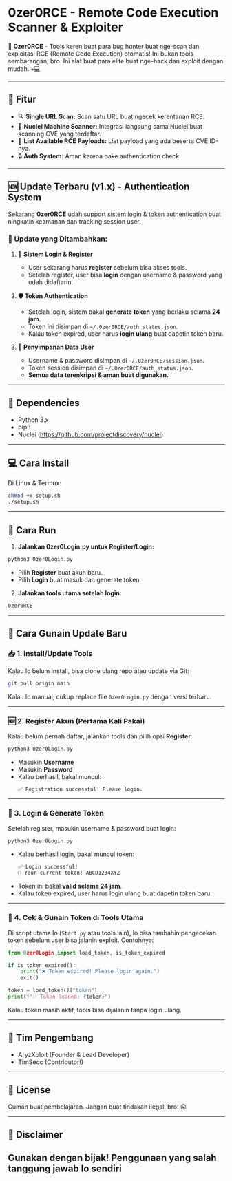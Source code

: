 # 0zer0RCE - Remote Code Execution Scanner & Exploiter

🚀 **0zer0RCE** - Tools keren buat para bug hunter buat nge-scan dan exploitasi RCE (Remote Code Execution) otomatis! Ini bukan tools sembarangan, bro. Ini alat buat para elite buat nge-hack dan exploit dengan mudah. 💀💻

---

## 📌 Fitur
- 🔍 **Single URL Scan:** Scan satu URL buat ngecek kerentanan RCE.
- 🤖 **Nuclei Machine Scanner:** Integrasi langsung sama Nuclei buat scanning CVE yang terdaftar.
- 📜 **List Available RCE Payloads:** Liat payload yang ada beserta CVE ID-nya.
- 🔒 **Auth System:** Aman karena pake authentication check.

---

## 🆕 Update Terbaru (v1.x) - Authentication System
Sekarang **0zer0RCE** udah support sistem login & token authentication buat ningkatin keamanan dan tracking session user.

### 🔄 Update yang Ditambahkan:
1. **🔑 Sistem Login & Register**
   - User sekarang harus **register** sebelum bisa akses tools.
   - Setelah register, user bisa **login** dengan username & password yang udah didaftarin.

2. **🛡️ Token Authentication**
   - Setelah login, sistem bakal **generate token** yang berlaku selama **24 jam**.
   - Token ini disimpan di `~/.0zer0RCE/auth_status.json`.
   - Kalau token expired, user harus **login ulang** buat dapetin token baru.

3. **📂 Penyimpanan Data User**
   - Username & password disimpan di `~/.0zer0RCE/session.json`.
   - Token session disimpan di `~/.0zer0RCE/auth_status.json`.
   - **Semua data terenkripsi & aman buat digunakan.**

---

## 📂 Dependencies
- Python 3.x
- pip3
- Nuclei (https://github.com/projectdiscovery/nuclei)

---

## 💻 Cara Install
Di Linux & Termux:
```bash
chmod +x setup.sh
./setup.sh
```

---

## 🚀 Cara Run
1. **Jalankan 0zer0Login.py untuk Register/Login:**
```bash
python3 0zer0Login.py
```
- Pilih **Register** buat akun baru.
- Pilih **Login** buat masuk dan generate token.

2. **Jalankan tools utama setelah login:**
```bash
0zer0RCE
```

---

## 📌 Cara Gunain Update Baru
### 📥 1. Install/Update Tools
Kalau lo belum install, bisa clone ulang repo atau update via Git:
```bash
git pull origin main
```
Kalau lo manual, cukup replace file `0zer0Login.py` dengan versi terbaru.

---

### 🆕 2. Register Akun (Pertama Kali Pakai)
Kalau belum pernah daftar, jalankan tools dan pilih opsi **Register**:
```bash
python3 0zer0Login.py
```
- Masukin **Username**
- Masukin **Password**
- Kalau berhasil, bakal muncul:
  ```bash
  ✅ Registration successful! Please login.
  ```

---

### 🔑 3. Login & Generate Token
Setelah register, masukin username & password buat login:
```bash
python3 0zer0Login.py
```
- Kalau berhasil login, bakal muncul token:
  ```bash
  ✅ Login successful!
  🔑 Your current token: ABCD1234XYZ
  ```
- Token ini bakal **valid selama 24 jam**.
- Kalau token expired, user harus login ulang buat dapetin token baru.

---

### 📌 4. Cek & Gunain Token di Tools Utama
Di script utama lo (`Start.py` atau tools lain), lo bisa tambahin pengecekan token sebelum user bisa jalanin exploit. Contohnya:

```python
from 0zer0Login import load_token, is_token_expired

if is_token_expired():
    print("❌ Token expired! Please login again.")
    exit()

token = load_token()["token"]
print(f"✅ Token loaded: {token}")
```
Kalau token masih aktif, tools bisa dijalanin tanpa login ulang.

---

## 👥 Tim Pengembang
- AryzXploit (Founder & Lead Developer)
- TimSecc (Contributor!)

---

## 📜 License
Cuman buat pembelajaran. Jangan buat tindakan ilegal, bro! 😜

---

## 🔗 Disclaimer
Gunakan dengan bijak! Penggunaan yang salah tanggung jawab lo sendiri
---
